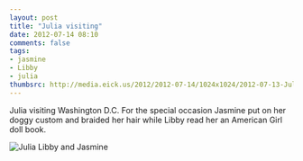 ```yaml
---
layout: post
title: "Julia visiting"
date: 2012-07-14 08:10
comments: false
tags: 
- jasmine
- Libby
- julia
thumbsrc: http://media.eick.us/2012/2012-07-14/1024x1024/2012-07-13-Julia-Studio-.jpg
---
```

Julia visiting Washington D.C.  For the special occasion Jasmine put on her doggy custom and braided her hair while Libby read her an American Girl doll book.

![Julia Libby and Jasmine](http://media.eick.us/media/photographs/2012/2012-07-14/2012-07-13-Julia-Studio-.jpg)